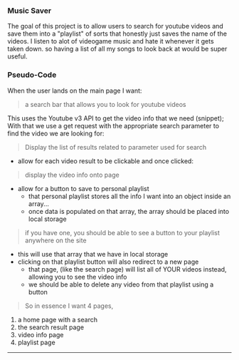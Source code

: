 ### Music Saver

The goal of this project is to allow users to search for youtube videos and save them into a "playlist" of sorts that honestly just saves the name of the videos. I listen to alot of videogame music and hate it whenever it gets taken down. so having a list of all my songs to look back at would be super useful.

### Pseudo-Code

When the user lands on the main page I want:
>   a search bar that allows you to look for youtube videos<br>

This uses the Youtube v3 API to get the video info that we need (snippet);<br>
With that we use a get request with the appropriate search parameter to find the video we are looking for:<Br>
> Display the list of results related to parameter used for search
- allow for each video result to be clickable and once clicked:
> display the video info onto page
- allow for a button to save to personal playlist
    - that personal playlist stores all the info I want into an object inside an array...
    - once data is populated on that array, the array should be placed into local storage
> if you have one, you should be able to see a button to your playlist anywhere on the site
-   this will use that array that we have in local storage
-   clicking on that playlist button will also redirect to a new page
    - that page, (like the search page) will list all of YOUR videos instead, allowing you to see the video info
    - we should be able to delete any video from that playlist using a button
> So in essence I want 4 pages,
1.  a home page with a search 
2.  the search result page
3.  video info page
4.  playlist page
---


